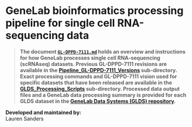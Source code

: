 # GeneLab bioinformatics processing pipeline for single cell RNA-sequencing data

> **The document [`GL-DPPD-7111.md`](GL-DPPD-7111.md) holds an overview and instructions for how GeneLab processes single cell RNA-sequencing (scRNAseq) datasets. Previous GL-DPPD-7111 revisions are available in the 
[Pipeline_GL-DPPD-7111_Versions](Pipeline_GL-DPPD-7111_Versions) sub-directory. Exact processing commands and GL-DPPD-7111 vision used for specific datasets that have been released are available in the 
[GLDS_Processing_Scripts](GLDS_Processing_Scripts) sub-directory. Processed data output files and a GeneLab data processing summary is provided for each GLDS dataset in the [GeneLab Data Systems 
(GLDS) repository](https://genelab-data.ndc.nasa.gov/genelab/projects).**  

**Developed and maintained by:**  
Lauren Sanders

